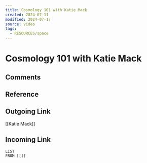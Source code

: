 ```yaml
---
title: Cosmology 101 with Katie Mack
created: 2024-07-11
modified: 2024-07-17
source: video
tags:
  - RESOURCES/space
---
```

# Cosmology 101 with Katie Mack
## Comments

## Reference

## Outgoing Link
[[Katie Mack]]
## Incoming Link
```dataview
LIST
FROM [[]]
```
